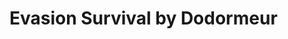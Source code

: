 <script setup>

import CalcEmulator from "../../casio-emulator/CalcEmulator.vue"
import evasion_survival from "../../casio-emulator/evasion_survival.ts"

</script>

# Evasion Survival by Dodormeur

<CalcEmulator :program="evasion_survival"/>
